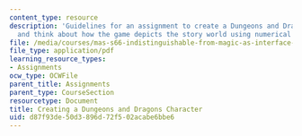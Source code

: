 ```yaml
---
content_type: resource
description: 'Guidelines for an assignment to create a Dungeons and Dragons character
  and think about how the game depicts the story world using numerical systems. '
file: /media/courses/mas-s66-indistinguishable-from-magic-as-interface-technology-and-tradition-spring-2015/d87f93de50d3896d72f502acabe6bbe6_MITMAS_S66S15_CreatngDD.pdf
file_type: application/pdf
learning_resource_types:
- Assignments
ocw_type: OCWFile
parent_title: Assignments
parent_type: CourseSection
resourcetype: Document
title: Creating a Dungeons and Dragons Character
uid: d87f93de-50d3-896d-72f5-02acabe6bbe6
---
```

